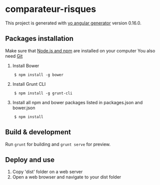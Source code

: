 # comparateur-risques

This project is generated with [yo angular generator](https://github.com/yeoman/generator-angular)
version 0.16.0.

## Packages installation

Make sure that [Node.js and npm](https://nodejs.org/en/) are installed on your computer
You also need [Git](https://git-scm.com/)

1. Install Bower
```
    $ npm install -g bower
```
2. Install Grunt CLI
```
    $ npm install -g grunt-cli
```
3. Install all npm and bower packages listed in packages.json and bower.json
```
    $ npm install
```

## Build & development

Run `grunt` for building and `grunt serve` for preview.

## Deploy and use

1. Copy 'dist' folder on a web server
2. Open a web browser and navigate to your dist folder
